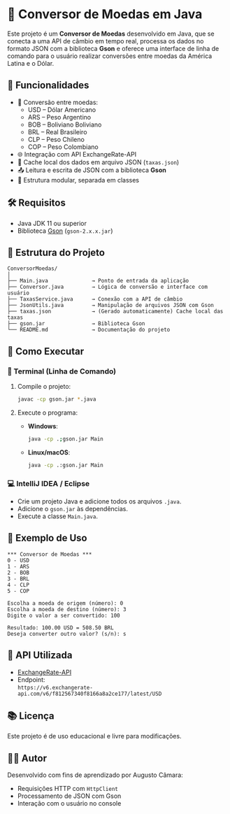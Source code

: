 # 💱 Conversor de Moedas em Java

Este projeto é um **Conversor de Moedas** desenvolvido em Java, que se conecta a uma API de câmbio em tempo real, processa os dados no formato JSON com a biblioteca **Gson** e oferece uma interface de linha de comando para o usuário realizar conversões entre moedas da América Latina e o Dólar.

## 📌 Funcionalidades

- 🔄 Conversão entre moedas:
    - USD – Dólar Americano
    - ARS – Peso Argentino
    - BOB – Boliviano Boliviano
    - BRL – Real Brasileiro
    - CLP – Peso Chileno
    - COP – Peso Colombiano
- 🌐 Integração com API ExchangeRate-API
- 💾 Cache local dos dados em arquivo JSON (`taxas.json`)
- 📤 Leitura e escrita de JSON com a biblioteca **Gson**
- 🧠 Estrutura modular, separada em classes

## 🛠️ Requisitos

- Java JDK 11 ou superior
- Biblioteca [Gson](https://github.com/google/gson) (`gson-2.x.x.jar`)

## 📁 Estrutura do Projeto

```
ConversorMoedas/
│
├── Main.java              → Ponto de entrada da aplicação
├── Conversor.java         → Lógica de conversão e interface com usuário
├── TaxasService.java      → Conexão com a API de câmbio
├── JsonUtils.java         → Manipulação de arquivos JSON com Gson
├── taxas.json             → (Gerado automaticamente) Cache local das taxas
├── gson.jar               → Biblioteca Gson
└── README.md              → Documentação do projeto
```

## 🚀 Como Executar

### 🔧 Terminal (Linha de Comando)

1. Compile o projeto:
   ```bash
   javac -cp gson.jar *.java
   ```

2. Execute o programa:
    - **Windows**:
      ```bash
      java -cp .;gson.jar Main
      ```
    - **Linux/macOS**:
      ```bash
      java -cp .:gson.jar Main
      ```

### 💻 IntelliJ IDEA / Eclipse

- Crie um projeto Java e adicione todos os arquivos `.java`.
- Adicione o `gson.jar` às dependências.
- Execute a classe `Main.java`.

## 🧪 Exemplo de Uso

```
*** Conversor de Moedas ***
0 - USD
1 - ARS
2 - BOB
3 - BRL
4 - CLP
5 - COP

Escolha a moeda de origem (número): 0
Escolha a moeda de destino (número): 3
Digite o valor a ser convertido: 100

Resultado: 100.00 USD = 508.50 BRL
Deseja converter outro valor? (s/n): s
```

## 🔗 API Utilizada

- [ExchangeRate-API](https://www.exchangerate-api.com/)
- Endpoint:  
  `https://v6.exchangerate-api.com/v6/f812567340f8166a8a2ce177/latest/USD`

## 📚 Licença

Este projeto é de uso educacional e livre para modificações.

## 👨‍💻 Autor

Desenvolvido com fins de aprendizado por Augusto Câmara:
- Requisições HTTP com `HttpClient`
- Processamento de JSON com Gson
- Interação com o usuário no console
